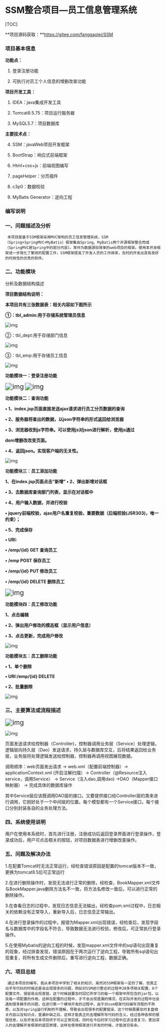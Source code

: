# SSM整合项目—员工信息管理系统

[TOC]

**项目源码获取：**https://gitee.com/fanggaolei/SSM



### 项目基本信息

**功能点：**

1. 登录注册功能

2. 可执行对员工个人信息的增删改查功能

**项目开发工具：**

1. IDEA：java集成开发工具

2. Tomcat8.5.75：项目运行服务器

3. MySQL5.7：项目数据库

**主要技术点：**

4. SSM：javaWeb项目开发框架

5. BootStrap：响应式前端框架

6. Html+css+js：前端视图编写

7. pageHelper：分页插件

8. c3p0：数据校验
9. MyBatis Generator：逆向工程

### **编写说明**

### 一、问题描述及分析

   	 本项目是基于SSM框架采用MVC架构的员工信息管理系统，SSM（Spring+SpringMVC+MyBatis）框架集由Spring、MyBatis两个开源框架整合而成（SpringMVC是Spring中的部分内容）。常作为数据源较简单的web项目的框架。使用本开发框架进一步简化了繁琐的配置工作，SSM框架提高了开发人员的工作效率，及时的开发出具有良好的时效性的优秀的软件。

### 二、功能模块

分析及数据结构描述

**项目数据结构说明：**

  **本项目共有三张数据表：相关内容如下图所示**

  **①：tbl_admin:用于存储系统管理员信息**

![img](https://pic-1313413291.cos.ap-nanjing.myqcloud.com/wps1.jpg) 

  ②：tbl_dept:用于存储部门信息

![img](https://pic-1313413291.cos.ap-nanjing.myqcloud.com/wps2.jpg) 

  ③：tbl_emp:用于存储员工信息

![img](https://pic-1313413291.cos.ap-nanjing.myqcloud.com/wps3.jpg) 

**功能模块一：登录注册功能**

<img src="https://pic-1313413291.cos.ap-nanjing.myqcloud.com/wps4.jpg" alt="img" style="zoom:150%;" /> 

<img src="https://pic-1313413291.cos.ap-nanjing.myqcloud.com/wps5.jpg" alt="img" style="zoom:150%;" /> 

 

**功能模块二：查询功能**

**• 1、index.jsp页面直接发送ajax请求进行员工分页数据的查询**

**• 2、服务器将查出的数据，以json字符串的形式返回给浏览器**

**• 3、浏览器收到js字符串。可以使用js对json进行解析，使用js通过**

**dom增删改改变页面。**

**• 4、返回json。实现客户端的无关性。**

![img](https://pic-1313413291.cos.ap-nanjing.myqcloud.com/wps6.jpg) 

**功能模块三：员工添加功能**

**1、在index.jsp页面点击”新增” • 2、弹出新增对话框**

**• 3、去数据库查询部门列表，显示在对话框中**

**• 4、用户输入数据，并进行校验**

**• jquery前端校验，ajax用户名重复校验，重要数据（后端校验(JSR303)，唯一约束）；**

**• 5、完成保存**

**• URI:**

**• /emp/{id} GET 查询员工**

**• /emp POST 保存员工**

**• /emp/{id} PUT 修改员工**

**• /emp/{id} DELETE 删除员工**

<img src="https://pic-1313413291.cos.ap-nanjing.myqcloud.com/wps7.jpg" alt="img" style="zoom:150%;" /> 

 

**功能模块四：员工修改功能**

**1、点击编辑**

**• 2、弹出用户修改的模态框（显示用户信息）**

**• 3、点击更新，完成用户修改**

![img](https://pic-1313413291.cos.ap-nanjing.myqcloud.com/wps8.jpg) 

**功能模块五：员工删除功能**

**• 1、单个删除**

**• URI:/emp/{id} DELETE**

**• 2、批量删除**

![img](https://pic-1313413291.cos.ap-nanjing.myqcloud.com/wps9.jpg) 

 

### 三、主要算法或流程描述

<img src="https://pic-1313413291.cos.ap-nanjing.myqcloud.com/wps10.jpg" alt="img" style="zoom:150%;" /> 

 

![img](https://pic-1313413291.cos.ap-nanjing.myqcloud.com/wps11.jpg) 

页面发送请求给控制器（Controller)，控制器调用业务层（Service）处理逻辑，逻辑层向持久层（Dao）发送请求，持久层与数据库交互，后将结果返回给业务层，业务层将处理逻辑发送给控制器，控制器再调用视图展现数据。

调用顺序：web页面发出请求 → web.xml（配置前端控制器）→ applicationContext.xml (开启注解扫描）→ Controller（@Resource注入service，调用Service） → Service（注入dao,调用dao) →DAO（Mapper接口映射器） → 完成具体的数据库操作

其中Service层应该既调用DAO层的接口，又要提供接口给Controller层的类来进行调用，它刚好处于一个中间层的位置。每个模型都有一个Service接口，每个接口分别封装各自的业务处理方法。

### 四、系统使用说明

用户在使用本系统时，首先进行注册，注册成功后返回登录界面进行登录操作，登录成功后，用户可点击相关的按钮，对项目数据表进行增删改查操作。

 

### 五、问题及解决办法

1.在配置Tomcat时无法正常运行，经检查错误原因是配置的tomcat版本不一致，更换为tomcat8.5后可正常运行

2.在进行删除操作时，发现无法进行正常的删除，经检查，BookMapper.xml文件与BookMapper.java删除方法名不一致，将方法名修改一致后，可以进行正常的删除操作。

3.在查看日志的过程中，发现日志信息无法输出，经检查pom.xml过程中，日志相关的依赖没有正常导入，重新导入后，日志信息正常输出。

4.在进行登录操作的过程中，报错为Mapper.xml出现错误，经检查后，发现字段名与数据库中的字段名不符合，导致数据无法进行校验，修改后，可正常执行登录操作。

5.在使用Mybatis的逆向工程的时候，发现mapper.xml文件中的sql语句出现重复的现象，经过排查发现，错误原因在于两次运行了逆向工程，导致所有sql语句出现重复，将所有生成文件删除后，重写进行逆向工程，数据正确。

 

### 六、项目总结

  	 通过本项目的编写，我从本项目中学到了相关的知识，虽然对SSM框架有一定的了解，但真正动手写代码的时候还是会出现很多的问题，例如对SSM进行整合的过程中20多项相关配置，6个配置文件，很容易出现差错，这个时候就要及时回忆所学习的每一个框架中所包含的jar包，以及每一项配置的作用，这样在配置的过程中，才不会出现遗漏的情况，在实际开发的过程中也会遇到很多棘手的问题，在进行第一个模块开发的过程中，由于对ssm框架代码编写流程的不熟悉，以及对spring运行机制的不理解，导致会出现很多的配置错误，这个时候需要及时复盘相关内容以及知识点，查漏补缺之后，这样才能真正的去理解所写代码的含义。经过各种各样的报错信息，以及开发后本项目终于可以正常完成，同时在今后的学习过程中应该注意复习，更加深入的去理解开发框架的底层原理，这样在使用框架进行开发的时候，才能游刃有余。